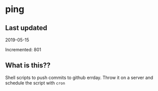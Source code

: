 # ping

## Last updated
2019-05-15

Incremented: 801

## What is this??
Shell scripts to push commits to github errday. Throw it on a server and schedule the script with `cron`
